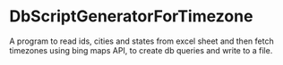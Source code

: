 # DbScriptGeneratorForTimezone
A program to read ids, cities and states from excel sheet and then fetch timezones using bing maps API, to create db queries and write to a file.
